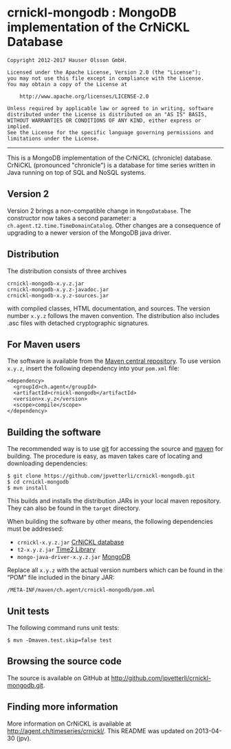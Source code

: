 crnickl-mongodb : MongoDB implementation of the CrNiCKL Database 
================================================================

	Copyright 2012-2017 Hauser Olsson GmbH.
	
	Licensed under the Apache License, Version 2.0 (the "License");
	you may not use this file except in compliance with the License.
	You may obtain a copy of the License at
	
    	http://www.apache.org/licenses/LICENSE-2.0

	Unless required by applicable law or agreed to in writing, software
	distributed under the License is distributed on an "AS IS" BASIS,
	WITHOUT WARRANTIES OR CONDITIONS OF ANY KIND, either express or implied.
	See the License for the specific language governing permissions and
	limitations under the License.

*** 

This is a MongoDB implementation of the CrNiCKL (chronicle) database. 
CrNiCKL (pronounced "chronicle") is a database for time series written in 
Java running on top of SQL and NoSQL systems.

Version 2
---------

Version 2 brings a non-compatible change in `MongoDatabase`. The constructor 
now takes a second parameter: a `ch.agent.t2.time.TimeDomainCatalog`. Other
changes are a consequence of upgrading to a newer version of the MongoDB
java driver.

Distribution
------------

The distribution consists of three archives

	crnickl-mongodb-x.y.z.jar
	crnickl-mongodb-x.y.z-javadoc.jar
	crnickl-mongodb-x.y.z-sources.jar

with compiled classes, HTML documentation, and sources. The version number 
`x.y.z` follows the maven convention. The distribution also includes .asc 
files with detached cryptographic signatures.


For Maven users
---------------

The software is available from the <a 
href="http://repo.maven.apache.org/maven2/ch/agent/crnickl-mongodb/">Maven central 
repository</a>. To use version `x.y.z`, insert the following dependency into your 
`pom.xml` file:

    <dependency>
      <groupId>ch.agent</groupId>
      <artifactId>crnickl-mongodb</artifactId>
      <version>x.y.z</version>
      <scope>compile</scope>
    </dependency>


Building the software
---------------------

The recommended way is to use [git](http://git-scm.com) for accessing the
source and [maven](<http://maven.apache.org/>) for building. The procedure 
is easy, as maven takes care of locating and downloading dependencies:

	$ git clone https://github.com/jpvetterli/crnickl-mongodb.git
	$ cd crnickl-mongodb
	$ mvn install

This builds and installs the distribution JARs in your local maven
repository. They can also be found in the `target` directory.

When building the software by other means, the following dependencies must be
addressed:

- `crnickl-x.y.z.jar` [CrNiCKL database](http://agent.ch/timeseries/crnickl/)
- `t2-x.y.z.jar` [Time2 Library](http://agent.ch/timeseries/t2/)  
- `mongo-java-driver-x.y.z.jar` [MongoDB](http://www.mongodb.org)  

Replace all `x.y.z` with the actual version numbers which can be found in the 
<q>POM</q> file included in the binary JAR:

	/META-INF/maven/ch.agent/crnickl-mongodb/pom.xml

Unit tests
----------

The following command runs unit tests:

	$ mvn -Dmaven.test.skip=false test

Browsing the source code
------------------------

The source is available on GitHub at 
<http://github.com/jpvetterli/crnickl-mongodb.git>.

Finding more information
------------------------

More information on CrNiCKL is available at 
<http://agent.ch/timeseries/crnickl/>.
This README was updated on 2013-04-30 (jpv).

<link rel="stylesheet" type="text/css" href="README.css"/>

